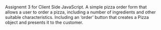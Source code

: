 Assignemt 3 for Client Side JavaScript. A simple pizza order form that allows a user to order a pizza, including a number of ingredients and
other suitable characteristics. Including an ‘order’ button that creates a Pizza object and
presents it to the customer.
